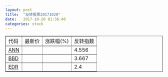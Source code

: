 ```yaml
---
layout: post
title:  "反转股票20171020"
date:   2017-10-20 01:36:40
categories: stock
---
```


<script type="text/javascript">
var stockList = []
stockList.push('gb_ann');
stockList.push('gb_bbd');
stockList.push('gb_edr');
</script>

<table border="1">
 <tr>
 <td>代码</td>
  <td>最新价</td>
  <td>涨跌幅(%)</td>
 <td>反转指数</td>
</tr>
  <tr id="ann"><td><a href="http://stock.finance.sina.com.cn/usstock/quotes/ANN.html" target="_blank">ANN</a></td><td></td><td></td><td>4.556</td></tr>
  <tr id="bbd"><td><a href="http://stock.finance.sina.com.cn/usstock/quotes/BBD.html" target="_blank">BBD</a></td><td></td><td></td><td>3.667</td></tr>
  <tr id="edr"><td><a href="http://stock.finance.sina.com.cn/usstock/quotes/EDR.html" target="_blank">EDR</a></td><td></td><td></td><td>2.4</td></tr>
</table>
